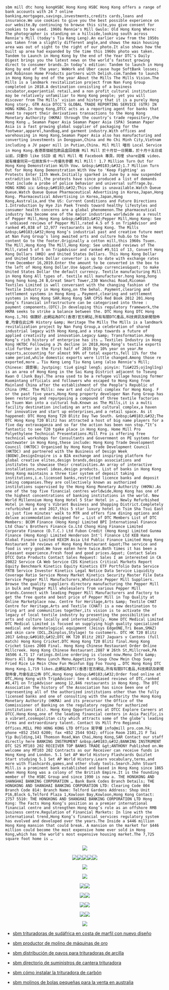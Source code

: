 
```
sbm mill dtc hong kongHSBC Hong Kong HSBC Hong Kong offers a range of bank accounts with 24 7 online banking,mortgages,savings,investments,credits cards,loans and insurance.We use cookies to give you the best possible experience on our website.By continuing to browse this site,you give consent for cookies to be used. 1960s Rennie's Mill Gwulo: Old Hong Kong Where: The photographer is standing on a hillside,looking south across Rennie's Mill (today's Tiu Keng Leng).An earlier view from the 1950s was taken from a slightly different angle,and shows the main housing area was out of sight to the right of our photo.It also shows how the built up area had expanded by the time this 1960s photo was taken. Tandem to Launch in Hong Kong by the end of the Year DTC’s Daily Digest brings you the latest news on the world’s fastest growing direct to consumer brands.In today’s edition: Tandem to launch in Hong Kong by end of the year; WeWork and Uber cause huge SoftBank losses; and Robinson Home Products partners with Delish.com.Tandem to launch in Hong Kong by end of the year About the Mills The Mills Vision.The Mills is a landmark revitalization project from Nan Fung Group completed in 2018.A destination consisting of a business incubator,experiential retail,and a non profit cultural institution may be relatively unfamiliar to Hong Kong people; yet you will discover from The Mills’ vision and history that it is a purely Hong Kong story. GTR Asia DTCC’S GLOBAL TRADE REPORTING SERVICE (GTR) IN HONG KONG.In Hong Kong,DTCC acts as a reporting agent for banks that need to report their derivatives transactions to the Hong Kong Monetary Authority (HKMA) through the country’s trade repository,the Hong Kong … Seaman Paper Asia Seaman Paper Asia (SPA) Seaman Paper Asia is a fast growing global supplier of packaging for the footwear,apparel,handbag,and garment industry.With offices and warehousing in Hong Kong,Seaman Paper Asia also has manufacturing and converting investments in Dongguan,China and Ho Chi Minh City,Vietnam including a JV paper mill in Putian,China. Mil Mill 喵坊 Local Service in Hong Kong.香港首個紙包飲品盒回收廠 Mil Mill 於十月廿一日開幕，於十月十五日或以前，只要你 like SSID 或 Mil Mill 嘅 Facebook 專頁，同埋 share這條 video，就有機會同另一位朋友係十一月優先參觀 Mil Mill！ 1.7 Million Turn Out for Hong Kong Demonstration With Vow. &nbsp;&#0183;&#32;1.7 Million Turn Out for Hong Kong Demonstration With Vow to 'Keep Fighting' as Protests Enter 11th Week.Initially sparked in June by a now suspended extradition bill,the protests have since produced a list of demands that include a probe of police behavior and universal suffrage.by. HONG KONG 🇭🇰 &nbsp;&#0183;&#32;This video is unavailable.Watch Queue Queue.Watch Queue Queue Pharmaceutical Advertising in Korea,Japan,Hong Kong. Pharmaceutical Advertising in Korea,Japan,Hong Kong,Australia,and the US: Current Conditions and Future Directions 1.Introduction by Hye Jin Paek Trends toward healthy lifestyles and consumer health concerns are a global phenomenon.The pharmaceutical industry has become one of the major industries worldwide as a result of Pepper Mill,Hong Kong &nbsp;&#0183;&#32;Pepper Mill,Hong Kong: See 5 unbiased reviews of Pepper Mill,rated 4.5 of 5 on TripAdvisor and ranked #5,038 of 12,977 restaurants in Hong Kong. The Mills &nbsp;&#0183;&#32;Hong Kong’s industrial past and creative future meet at Nan Fung Group’s long awaited arts and culture hub.Go to the content Go to the footer.Originally a cotton mill,this 1960s Tsuen. The Mill,Hong Kong The Mill,Hong Kong: See unbiased reviews of The Mill,rated 5 of 5 on TripAdvisor and ranked #9,511 of 13, Convert Hong Kong Dollars (HKD) and United States Dollars. This Hong Kong Dollar and United States Dollar convertor is up to date with exchange rates from December 16,2019.Enter the amount to be converted in the box to the left of Hong Kong Dollar.Use &quot;Swap currencies&quot; to make United States Dollar the default currency. Textile manufacturing Mill in Hong Kong All types of. textile mill manufacturer.hong kong,hong kong hong kong.24 B,Great Smart Tower,230 Wanchai Road,Ricoman Textiles Limited is well conversant with the changing fashion of the Textile Industry in Hong Kong,on the behal. Payment,clearing and settlement systems in Hong Kong … Payment,clearing and settlement systems in Hong Kong SAR.Hong Kong SAR CPSS Red Book 2012 201.Hong Kong’s financial infrastructure can be categorised into three : payment components.(DTC).In developing this regulatory framework,the HKMA seeks to strike a balance between the. DTC Hong Kong DTC Hong Kong.1,701 個讚好.此網站為DTC(香港)官方網站,所有有關DTC產品,科技資訊及新聞發佈會,均會在此公佈 History &amp; Heritage The Mills The Mills is a landmark revitalization project by Nan Fung Group,a celebration of shared industrial legacy with Hong Kong,and a step towards a future of applied creativity and innovation.Legacy &amp; Transformation.Hong Kong’s rich history of enterprise has its … Textiles Industry in Hong Kong HKTDC Following a 2% decline in 2018,Hong Kong’s textile exports slid further in the first half of 2019 by 10% year on year.Re exports,accounting for almost 99% of total exports,fell 11% for the same period,while domestic exports were little changed.Among those re exported,more … Tiu Keng Leng Tiu Keng Leng (also Rennie's Mill; Chinese: 調景嶺; Jyutping: tiu4 ging2 leng5; pinyin: Ti&#225;ojǐnglǐng) is an area of Hong Kong in the Sai Kung District adjacent to Tseung Kwan O (Junk Bay).The area used to be a refugee village housing former Kuomintang officials and followers who escaped to Hong Kong from Mainland China after the establishment of the People's Republic of China (PRC. The Mills: new art and cultural complex for Hong Kong. F or the past five years,Hong Kong property developer Nan Fung Group has been restoring and repurposing a compound of three textile factories in Tsuen Wan into a cultural hub.Known as The Mills,it is a multi facility destination including an arts and cultural complex,a haven for innovative and start up enterprises,and a retail space. As it happened: DTC Hong Kong T20 Blitz Day Two South. &nbsp;&#0183;&#32;The DTC Hong Kong T20 Blitz has attracted a host of big name players for a five day extravaganza and so far the action has been non stop.“It’s fantastic to see T20 tgake place in Hong Kong. Home Mill Pro Polyethylene Technical Presentations.Mill Pro is offering free technical workshops for Consultants and Government on PE systems for wastewater in Hong Kong,these include: Hong Kong Trade Development Council (HKTDC) Organised by Hong Kong Trade Development Council (HKTDC) and partnered with the Business of Design Week (BODW),DesignInspire is a B2A exchange and inspiring platform for global creative elites,design brands,design associations and institutes to showcase their creativities.An array of interactive installations,novel ideas,design products. List of banks in Hong Kong Hong Kong maintains a three tier system of deposit taking institutions,i.e.licensed banks,restricted licence banks and deposit taking companies.They are collectively known as authorized institutions supervised by the Hong Kong Monetary Authority (HKMA).As one of the top five financial centres worldwide,Hong Kong has one of the highest concentrations of banking institutions in the world. New World Millennium Hong Kong Hotel 5 Star Hotel in … Newly Refurbished Hotel in Hong Kong's Vibrant Business and Shopping District.Completely refurbished in end 2017,this 5 star luxury hotel in Tsim Sha Tsui East is just five minutes' walk to MTR and offers fine dining options and deluxe accommodation designed for … List of DTC Members List of DTC Members: BCOM Finance (Hong Kong) Limited BPI International Finance Ltd Chau's Brothers Finance Co.Ltd Chong Hing Finance Limited Corporate Finance (D.T.C.) Ltd Fubon Credit (Hong Kong) Limited Gunma Finance (Hong Kong) Limited Henderson Int'l Finance Ltd KEB Hana Global Finance Limited KEXIM Asia Ltd Public Finance Limited Hong Kong Restaurant 10 reviews of Hong Kong Restaurant &quot;The service and food is very good.We have eaten here twice.Both times it has been a pleasant experience.Fresh food and good prices.&quot; Contact Sales DTCC Data Products Contact Sales Request: Sales I am interested in CA 20022 Service CA Web Service CDS Kinetics Critical Markets Report Equity Benchmark Kinetics Equity Kinetics ETF Portfolio Data Service FRTB Service Investor Kinetics Legal Notice Data Service Liquidity Coverage Ratio Service Money Market Kinetics Security Master File Data Service Pepper Mill Manufacturers,Wholesale Pepper Mill Suppliers. Browse the quality suppliers directory manufacturing the Pepper Mill in bulk and Pepper Mill wholesalers from various Pepper Mill brands.Connect with leading Pepper Mill Manufacturers and Factory to get the free quote and best price of Pepper Mill in Top Quality at Online Marketplace now. Centre for Heritage,Arts &amp; Textile CHAT Centre for Heritage,Arts and Textile (CHAT) is a new destination to bring art and communities together,its vision is to activate the legacy of local textile industry by presenting the possibilities of arts and culture locally and internationally. Home DTC Medical Limited DTC Medical Limited is focused on supplying high quality specialized medical and dermatological equipment (Jeisys EdgeONE,Tri Beam,SMAZ) and skin care (DCL,Zkinplus,Stylage) to customers. DTC HK T20 Blitz 2017 &nbsp;&#0183;&#32;DTC HK T20 Blitz 2017 Jaguars v Cantons (full match) Hong Kong Cricket.DTC Hong Kong T20 Blitz final.Hong Kong Cricket Sixes 2008 Final. Hong Kong Chinese Restaurant Order Online Millcreek. Hong Kong Chinese Restaurant.2887 W 26th St,Millcreek,PA 16506 4.71 17 ratings.Online ordering is closed now.Menu Info &amp; Hours All Day Menu Lunch Menu.Appetizers Soup Chow Mein Chop Suey Fried Rice Lo Mein Chow Fun Meinfun Egg Foo Young … DTC Hong Kong DTC Hong Kong.1,719 likes.此網站為DTC(香港)官方網站,所有有關DTC產品,科技資訊及新聞發佈會,均會在此公佈 DTC,Hong Kong &nbsp;&#0183;&#32;Order food online at DTC,Hong Kong with TripAdvisor: See 4 unbiased reviews of DTC,ranked #6,471 on TripAdvisor among 12,846 restaurants in Hong Kong. The DTC Association The history of the Association has since been one of representing all of the authorized institutions other than the fully licensed banks and one of consulting with the authority the Hong Kong Monetary Authority (HKMA) and its precursor the Office of the Commissioner of Banking on the regulatory regime for authorized institutions (Als). Hong Kong Opportunities at DTCC Explore Careers at DTCC.Hong Kong,one of the leading financial centers in Asia Pacific,is a vibrant,cosmopolitan city which attracts some of the globe’s leading firms and extraordinary talent. Contact Us Mill Pro Regional Offices.MILL PRO HONG KONG LTD Office 寫字樓 info@mill pro.com.hk; phone +852 2543 6200; fax +852 2544 9342; office Room 2101,21 F Tai Yip Building,141 Thomson Road,Wan Chai,Hong Kong,SAR Contact our staff directly here BANKING INSTRUMENT &nbsp;&#0183;&#32;BANKING INSTRUMENT DTC S2S MT103 202 RECEIVER TOP BANKS TRADE &gt;ANTHONY Published on.We welcome any MT103 202 Contracts as our Receiver can receive funds in Hong Kong and London. 5.1 Set AP World History Flashcards Quizlet Start studying 5.1 Set AP World History.Learn vocabulary,terms,and more with flashcards,games,and other study tools.Search.John Stuart Mill.is a prominent bank established and based in Hong Kong since 1865 when Hong Kong was a colony of the British Empire.It is the founding member of the HSBC Group and since 1990 is now a. THE HONGKONG AND SHANGHAI BANKING CORPORATION … Bank Bank Codes Branch Details; THE HONGKONG AND SHANGHAI BANKING CORPORATION LTD: Clearing Code 004 Branch Code 814: Branch Name: Telford Gardens Address: Shop Unit P16,Block G,Telford Plaza 1,Kowloon Bay,Kowloon,Hong Kong Contact: 2757 5510: THE HONGKONG AND SHANGHAI BANKING CORPORATION LTD Hong Kong: The Facts Hong Kong’s position as a premier international financial centre and strengthen Hong Kong’s role as an offshore RMB business centre.Regulation of Financial Markets: In line with the international trend,Hong Kong’s financial services regulatory system has evolved and developed over the years.The Inside a $446 million Hong Kong mansion that could break. A mansion on the market for $446 million could become the most expensive home ever sold in Hong Kong,which has the world's most expensive housing market.The 7,725 square foot home is … 
```

<div align="center">

<a href="https://es-crusher.shibang-china.com/github&k=sbm+mill+dtc+hong+kong"><img src="https://static.shibang-china.com/es/crusher/logo.jpg"></a>

<a href="https://es-crusher.shibang-china.com/github&k=sbm+mill+dtc+hong+kong"><img src="https://static.shibang-china.com/es/crusher/index.jpg"></a><a href="https://es-crusher.shibang-china.com/material.htmlgithub&k=sbm+mill+dtc+hong+kong"><img src="https://static.shibang-china.com/es/crusher/material.jpg"></a><a href="https://es-crusher.shibang-china.com/application.htmlgithub&k=sbm+mill+dtc+hong+kong"><img src="https://static.shibang-china.com/es/crusher/application.jpg"></a><a href="https://es-crusher.shibang-china.com/aboutus.htmlgithub&k=sbm+mill+dtc+hong+kong"><img src="https://static.shibang-china.com/es/crusher/aboutus.jpg"></a><a href="https://es-crusher.shibang-china.com/contact.htmlgithub&k=sbm+mill+dtc+hong+kong"><img src="https://static.shibang-china.com/es/crusher/contact.jpg"></a>

<a href="https://es-crusher.shibang-china.com/github&k=sbm+mill+dtc+hong+kong"><img src="https://static.shibang-china.com/es/crusher/banner.jpg"></a>

<a href="https://swt.shibang-china.com/github&k=sbm+mill+dtc+hong+kong"><img src="https://static.shibang-china.com/es/crusher/text.jpg"></a>

<a href="https://swt.shibang-china.com/github&k=sbm+mill+dtc+hong+kong"><img src="https://static.shibang-china.com/es/crusher/chat.jpg"></a><a href="https://es-crusher.shibang-china.com/contact.htmlgithub&k=sbm+mill+dtc+hong+kong"><img src="https://static.shibang-china.com/es/crusher/message.jpg"></a>

<a href="https://es-crusher.shibang-china.com/products/pe.htmlgithub&k=sbm+mill+dtc+hong+kong"><img src="https://static.shibang-china.com/es/crusher/pe.jpg"></a><a href="https://es-crusher.shibang-china.com/products/pf.htmlgithub&k=sbm+mill+dtc+hong+kong"><img src="https://static.shibang-china.com/es/crusher/pf.jpg"></a>

<a href="https://es-crusher.shibang-china.com/products/hpt.htmlgithub&k=sbm+mill+dtc+hong+kong"><img src="https://static.shibang-china.com/es/crusher/hpt.jpg"></a><a href="https://es-crusher.shibang-china.com/products/vsi.htmlgithub&k=sbm+mill+dtc+hong+kong"><img src="https://static.shibang-china.com/es/crusher/vsi.jpg"></a>

<a href="https://es-crusher.shibang-china.com/products/klv.htmlgithub&k=sbm+mill+dtc+hong+kong"><img src="https://static.shibang-china.com/es/crusher/klv.jpg"></a><a href="https://es-crusher.shibang-china.com/products/portable.htmlgithub&k=sbm+mill+dtc+hong+kong"><img src="https://static.shibang-china.com/es/crusher/portable.jpg"></a>

<a href="https://swt.shibang-china.com/github&k=sbm+mill+dtc+hong+kong"><img src="https://static.shibang-china.com/es/crusher/case.jpg"></a>

</div>


* [sbm trituradoras de sudáfrica en costa de marfil con nuevo diseño](sbm%20trituradoras%20de%20sud%C3%A1frica%20en%20costa%20de%20marfil%20con%20nuevo%20dise%C3%B1o.md)

* [sbm productor de molino de máquinas de oro](sbm%20productor%20de%20molino%20de%20m%C3%A1quinas%20de%20oro.md)

* [sbm distribución de pavos para trituradoras de arcilla](sbm%20distribuci%C3%B3n%20de%20pavos%20para%20trituradoras%20de%20arcilla.md)

* [sbm directorio de suministros de cantera trituradora](sbm%20directorio%20de%20suministros%20de%20cantera%20trituradora.md)

* [sbm cómo instalar la trituradora de carbón](sbm%20c%C3%B3mo%20instalar%20la%20trituradora%20de%20carb%C3%B3n.md)

* [sbm molinos de bolas pequeñas para la venta en australia](sbm%20molinos%20de%20bolas%20peque%C3%B1as%20para%20la%20venta%20en%20australia.md)